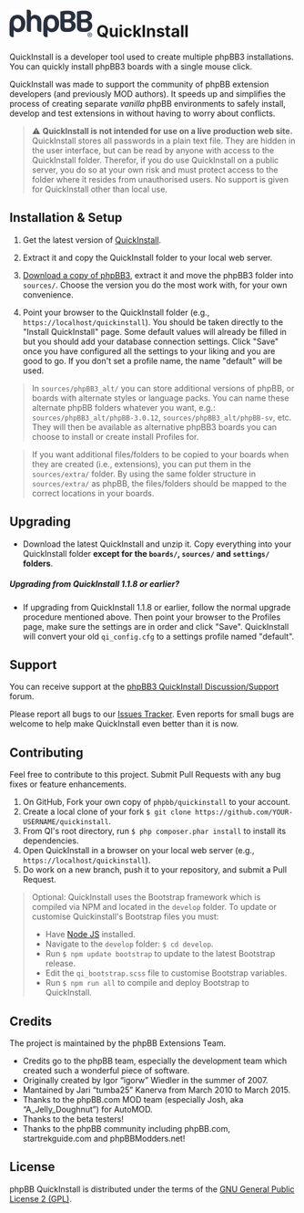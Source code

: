 # <img height="48" width="146" src="style/assets/img/logo_medium_cosmos.svg" alt="phpBB">  QuickInstall

QuickInstall is a developer tool used to create multiple phpBB3 installations. You can quickly install phpBB3 boards with a single mouse click.

QuickInstall was made to support the community of phpBB extension developers (and previously MOD authors). It speeds up and simplifies the process of creating separate *vanilla* phpBB environments to safely install, develop and test extensions in without having to worry about conflicts. 

> ⚠️ **QuickInstall is not intended for use on a live production web site.** QuickInstall stores all passwords in a plain text file. They are hidden in the user interface, but can be read by anyone with access to the QuickInstall folder. Therefor, if you do use QuickInstall on a public server, you do so at your own risk and must protect access to the folder where it resides from unauthorised users. No support is given for QuickInstall other than local use.

## Installation & Setup
1. Get the latest version of [QuickInstall](https://www.phpbb.com/customise/db/official_tool/phpbb3_quickinstall/).

2. Extract it and copy the QuickInstall folder to your local web server.

3. [Download a copy of phpBB3](https://www.phpbb.com/downloads/), extract it and move the phpBB3 folder into `sources/`. Choose the version you do the most work with, for your own convenience.

4. Point your browser to the QuickInstall folder (e.g., `https://localhost/quickinstall`). You should be taken directly to the "Install QuickInstall" page. Some default values will already be filled in but you should add your database connection settings. Click "Save" once you have configured all the settings to your liking and you are good to go. If you don't set a profile name, the name "default" will be used.

> In `sources/phpBB3_alt/` you can store additional versions of phpBB, or boards with alternate styles or language packs. You can name these alternate phpBB folders whatever you want, e.g.:  `sources/phpBB3_alt/phpBB-3.0.12`, `sources/phpBB3_alt/phpBB-sv`, etc. They will then be available as alternative phpBB3 boards you can choose to install or create install Profiles for.

> If you want additional files/folders to be copied to your boards when they are created (i.e., extensions), you can put them in the `sources/extra/` folder. By using the same folder structure in `sources/extra/` as phpBB, the files/folders should be mapped to the correct locations in your boards.

## Upgrading
* Download the latest QuickInstall and unzip it. Copy everything into your QuickInstall folder **except for the `boards/`, `sources/` and `settings/` folders**.

##### Upgrading from QuickInstall 1.1.8 or earlier?
* If upgrading from QuickInstall 1.1.8 or earlier, follow the normal upgrade procedure mentioned above. Then point your browser to the Profiles page, make sure the settings are in order and click "Save".  QuickInstall will convert your old `qi_config.cfg` to a settings profile named "default".

## Support
You can receive support at the [phpBB3 QuickInstall Discussion/Support](https://www.phpbb.com/customise/db/official_tool/phpbb3_quickinstall/support) forum.

Please report all bugs to our [Issues Tracker](https://github.com/phpbb/quickinstall/issues). Even reports for small bugs are welcome to help make QuickInstall even better than it is now.

## Contributing
Feel free to contribute to this project. Submit Pull Requests with any bug fixes or feature enhancements.

1. On GitHub, Fork your own copy of `phpbb/quickinstall` to your account.
2. Create a local clone of your fork `$ git clone https://github.com/YOUR-USERNAME/quickinstall`.
3. From QI's root directory, run `$ php composer.phar install` to install its dependencies. 
4. Open QuickInstall in a browser on your local web server (e.g., `https://localhost/quickinstall`).
5. Do work on a new branch, push it to your repository, and submit a Pull Request.

> Optional: QuickInstall uses the Bootstrap framework which is compiled via NPM and located in the `develop` folder. To update or customise Quickinstall's Bootstrap files you must:
> - Have [Node JS](https://nodejs.org/) installed.
> - Navigate to the `develop` folder: `$ cd develop`.
> - Run `$ npm update bootstrap` to update to the latest Bootstrap release.
> - Edit the `qi_bootstrap.scss` file to customise Bootstrap variables.
> - Run `$ npm run all` to compile and deploy Bootstrap to QuickInstall.

## Credits
The project is maintained by the phpBB Extensions Team.
- Credits go to the phpBB team, especially the development team which 
created such a wonderful piece of software.
- Originally created by Igor “igorw” Wiedler in the summer of 2007.
- Mantained by Jari “tumba25” Kanerva from March 2010 to March 2015.
- Thanks to the phpBB.com MOD team (especially Josh, aka “A_Jelly_Doughnut”) for AutoMOD.
- Thanks to the beta testers!
- Thanks to the phpBB community including phpBB.com, startrekguide.com and phpBBModders.net!

## License
phpBB QuickInstall is distributed under the terms of the [GNU General Public License 2 (GPL)](license.txt).
